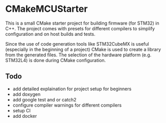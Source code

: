 # CMakeMCUStarter

This is a small CMake starter project for building firmware (for STM32) in C++.
The project comes with presets for different compilers to simplify configuration and on host builds and tests.

Since the use of code generation tools like STM32CubeMX is useful (especially in the beginning of a project) CMake is
used to create a library from the generated files.
The selection of the hardware platform (e.g. STM32L4) is done during CMake configuration.


## Todo
- add detailed explaination for project setup for beginners
- add doxygen
- add google test and or catch2
- configure compiler warnings for different compilers
- setup CI
- add docker

